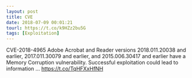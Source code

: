 ```yaml
---
layout: post
title: CVE
date: 2018-07-09 00:01:21
tourl: https://t.co/k9HZz2bu5G
tags: [Exploitation]
---
```

CVE-2018-4965 Adobe Acrobat and Reader versions 2018.011.20038 and earlier, 2017.011.30079 and earlier, and 2015.006.30417 and earlier have a Memory Corruption vulnerability. Successful exploitation could lead to information ... https://t.co/TqHFXxHfNH